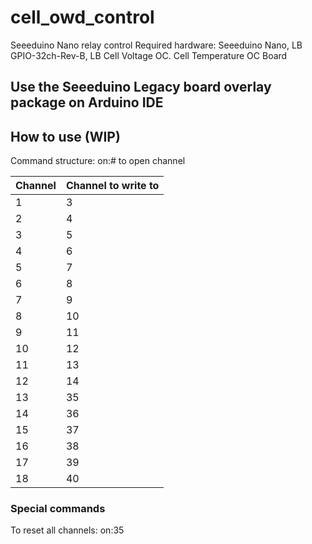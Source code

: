 # cell_owd_control
Seeeduino Nano relay control
Required hardware: Seeeduino Nano, LB GPIO-32ch-Rev-B, LB Cell Voltage OC. Cell Temperature OC Board

## Use the Seeeduino Legacy board overlay package on Arduino IDE

## How to use (WIP)
Command structure: on:# to open channel

|Channel|Channel to write to|
|:----|:----|
|1|3|
|2|4|
|3|5|
|4|6|
|5|7|
|6|8|
|7|9|
|8|10|
|9|11|
|10|12|
|11|13|
|12|14|
|13|35|
|14|36|
|15|37|
|16|38|
|17|39|
|18|40|

### Special commands
To reset all channels: on:35